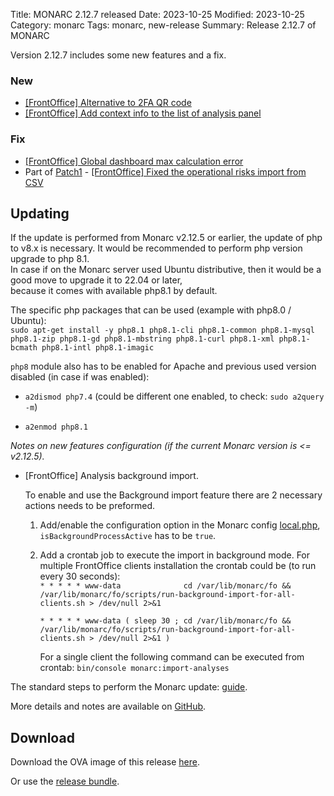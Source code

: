 Title: MONARC 2.12.7 released
Date: 2023-10-25
Modified: 2023-10-25
Category: monarc
Tags: monarc, new-release
Summary: Release 2.12.7 of MONARC

Version 2.12.7 includes some new features and a fix.

### New

- [[FrontOffice] Alternative to 2FA QR code](https://github.com/monarc-project/MonarcAppFO/issues/505)
- [[FrontOffice] Add context info to the list of analysis panel](https://github.com/monarc-project/MonarcAppFO/issues/506)

### Fix

- [[FrontOffice] Global dashboard max calculation error](https://github.com/monarc-project/MonarcAppFO/issues/507)
- Part of [Patch1](https://github.com/monarc-project/MonarcAppFO/releases/tag/v2.12.7-p1) - [[FrontOffice] Fixed the operational risks import from CSV](https://github.com/monarc-project/MonarcAppFO/issues/484)


## Updating

If the update is performed from Monarc v2.12.5 or earlier, the update of php to v8.x is necessary.
It would be recommended to perform php version upgrade to php 8.1.  
In case if on the Monarc server used Ubuntu distributive, then it would be a good move to upgrade it to 22.04 or later,    
because it comes with available php8.1 by default.


The specific php packages that can be used (example with php8.0 / Ubuntu):    
`sudo apt-get install -y php8.1 php8.1-cli php8.1-common php8.1-mysql php8.1-zip php8.1-gd php8.1-mbstring php8.1-curl php8.1-xml php8.1-bcmath php8.1-intl php8.1-imagic`


`php8` module also has to be enabled for Apache and previous used version disabled (in case if was enabled):

- `a2dismod php7.4` (could be different one enabled, to check: `sudo a2query -m`)

- `a2enmod php8.1`



_Notes on new features configuration (if the current Monarc version is <= v2.12.5)._

- [FrontOffice] Analysis background import.

  To enable and use the Background import feature there are 2 necessary actions needs to be preformed.

    1. Add/enable the configuration option in the Monarc config [local.php](https://github.com/monarc-project/MonarcAppFO/blob/master/config/autoload/local.php.dist#L120-L123), `isBackgroundProcessActive` has to be `true`.

    2. Add a crontab job to execute the import in background mode. For multiple FrontOffice clients installation the crontab could be (to run every 30 seconds):  
       `* * * * * www-data              cd /var/lib/monarc/fo && /var/lib/monarc/fo/scripts/run-background-import-for-all-clients.sh > /dev/null 2>&1`

       `* * * * * www-data ( sleep 30 ; cd /var/lib/monarc/fo && /var/lib/monarc/fo/scripts/run-background-import-for-all-clients.sh > /dev/null 2>&1 )`

       For a single client the following command can be executed from crontab:
       `bin/console monarc:import-analyses`



The standard steps to perform the Monarc update:
[guide](https://monarc.lu/documentation/technical-guide/#monarc-update).

More details and notes are available on
[GitHub](https://github.com/monarc-project/MonarcAppFO/releases/tag/v2.12.7).


## Download

Download the OVA image of this release
[here](https://vm.monarc.lu/MONARC_v2.12.7-p1@bcbc8c6/).

Or use the [release bundle](https://github.com/monarc-project/MonarcAppFO/releases/download/v2.12.7-p1/MonarcAppFO-v2.12.7-p1.tar.gz).

